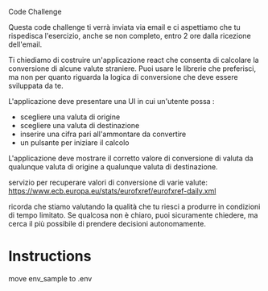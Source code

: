 Code Challenge

Questa code challenge ti verrà inviata via email e ci aspettiamo che tu rispedisca l'esercizio, anche se non completo, entro 2 ore dalla ricezione dell'email.

Ti chiediamo di costruire un'applicazione react che consenta di calcolare la conversione di alcune valute straniere.
Puoi usare le librerie che preferisci, ma non per quanto riguarda la logica di conversione che deve essere sviluppata da te.

L'applicazione deve presentare una UI in cui un'utente possa :

- scegliere una valuta di origine 
- scegliere una valuta di destinazione
- inserire una cifra pari all'ammontare da convertire
- un pulsante per iniziare il calcolo

L'applicazione deve mostrare il corretto valore di conversione di valuta da qualunque valuta di origine a qualunque valuta di destinazione.

servizio per recuperare valori di conversione di varie valute: 
https://www.ecb.europa.eu/stats/eurofxref/eurofxref-daily.xml

ricorda che stiamo valutando la qualità che tu riesci a produrre in condizioni di tempo limitato.
Se qualcosa non è chiaro, puoi sicuramente chiedere, ma cerca il più possibile di prendere decisioni autonomamente.

# Instructions

move env_sample to .env
